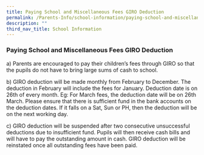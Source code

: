 ```yaml
---
title: Paying School and Miscellaneous Fees GIRO Deduction
permalink: /Parents-Info/school-information/paying-school-and-miscellaneous-fees/
description: ""
third_nav_title: School Information
---
```

### Paying School and Miscellaneous Fees GIRO Deduction

a) Parents are encouraged to pay their children’s fees through GIRO so that the pupils do not have to bring large sums of cash to school.

b) GIRO deduction will be made monthly from February to December. The deduction in February will include the fees for January. Deduction date is on 26th of every month. Eg: For March fees, the deduction date will be on 26th March. Please ensure that there is sufficient fund in the bank accounts on the deduction dates. If it falls on a Sat, Sun or PH, then the deduction will be on the next working day.

c) GIRO deduction will be suspended after two consecutive unsuccessful deductions due to insufficient fund. Pupils will then receive cash bills and will have to pay the outstanding amount in cash. GIRO deduction will be reinstated once all outstanding fees have been paid.

